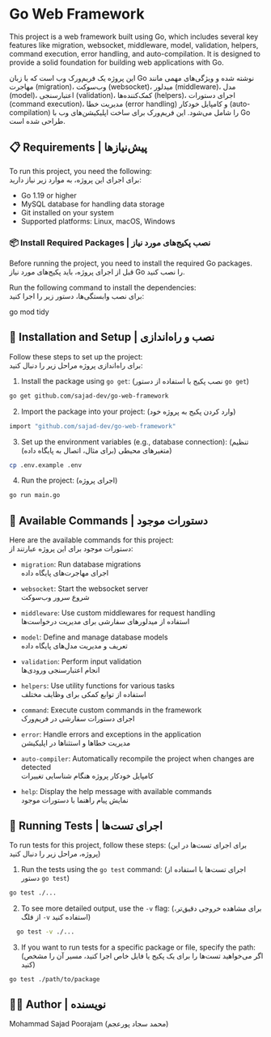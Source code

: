 # Go Web Framework

This project is a web framework built using Go, which includes several key features like migration, websocket, middleware, model, validation, helpers, command execution, error handling, and auto-compilation. It is designed to provide a solid foundation for building web applications with Go.

این پروژه یک فریم‌ورک وب است که با زبان Go نوشته شده و ویژگی‌های مهمی مانند مهاجرت (migration)، وب‌سوکت (websocket)، میدلور (middleware)، مدل (model)، اعتبارسنجی (validation)، کمک‌کننده‌ها (helpers)، اجرای دستورات (command execution)، مدیریت خطا (error handling) و کامپایل خودکار (auto-compilation) را شامل می‌شود. این فریم‌ورک برای ساخت اپلیکیشن‌های وب با Go طراحی شده است.

## 📋 Requirements | پیش‌نیازها

To run this project, you need the following:  
برای اجرای این پروژه، به موارد زیر نیاز دارید:

- Go 1.19 or higher  
- MySQL database for handling data storage  
- Git installed on your system  
- Supported platforms: Linux, macOS, Windows  

### 📦 Install Required Packages | نصب پکیج‌های مورد نیاز

Before running the project, you need to install the required Go packages.  
قبل از اجرای پروژه، باید پکیج‌های مورد نیاز Go را نصب کنید.

Run the following command to install the dependencies:  
برای نصب وابستگی‌ها، دستور زیر را اجرا کنید:

go mod tidy

## 🚀 Installation and Setup | نصب و راه‌اندازی

Follow these steps to set up the project:  
برای راه‌اندازی پروژه مراحل زیر را دنبال کنید:

1. Install the package using `go get`:  (نصب پکیج با استفاده از دستور `go get`)

```bash
go get github.com/sajad-dev/go-web-framework
```
2. Import the package into your project:  (وارد کردن پکیج به پروژه خود)
   
```bash
import "github.com/sajad-dev/go-web-framework"
```

3. Set up the environment variables (e.g., database connection):  (تنظیم متغیرهای محیطی (برای مثال، اتصال به پایگاه داده))

```bash
cp .env.example .env
```

4. Run the project: (اجرای پروژه)

```bash
go run main.go
```

## 📝 Available Commands | دستورات موجود

Here are the available commands for this project:  
دستورات موجود برای این پروژه عبارتند از:

- `migration`: Run database migrations  
  اجرای مهاجرت‌های پایگاه داده

- `websocket`: Start the websocket server  
  شروع سرور وب‌سوکت

- `middleware`: Use custom middlewares for request handling  
  استفاده از میدلورهای سفارشی برای مدیریت درخواست‌ها

- `model`: Define and manage database models  
  تعریف و مدیریت مدل‌های پایگاه داده

- `validation`: Perform input validation  
  انجام اعتبارسنجی ورودی‌ها

- `helpers`: Use utility functions for various tasks  
  استفاده از توابع کمکی برای وظایف مختلف

- `command`: Execute custom commands in the framework  
  اجرای دستورات سفارشی در فریم‌ورک

- `error`: Handle errors and exceptions in the application  
  مدیریت خطاها و استثناها در اپلیکیشن

- `auto-compiler`: Automatically recompile the project when changes are detected  
  کامپایل خودکار پروژه هنگام شناسایی تغییرات

- `help`: Display the help message with available commands  
  نمایش پیام راهنما با دستورات موجود

## 🧪 Running Tests | اجرای تست‌ها

To run tests for this project, follow these steps: (برای اجرای تست‌ها در این پروژه، مراحل زیر را دنبال کنید)

1. Run the tests using the `go test` command:  (اجرای تست‌ها با استفاده از دستور `go test`)
```bash
go test ./...
```
2. To see more detailed output, use the `-v` flag:  (برای مشاهده خروجی دقیق‌تر، از فلگ `-v` استفاده کنید)
 
 ```bash 
   go test -v ./...
```
3. If you want to run tests for a specific package or file, specify the path:  (اگر می‌خواهید تست‌ها را برای یک پکیج یا فایل خاص اجرا کنید، مسیر آن را مشخص کنید)
```bash
go test ./path/to/package
```
## 🧑‍💻 Author | نویسنده

Mohammad Sajad Poorajam (محمد سجاد پورعجم)
